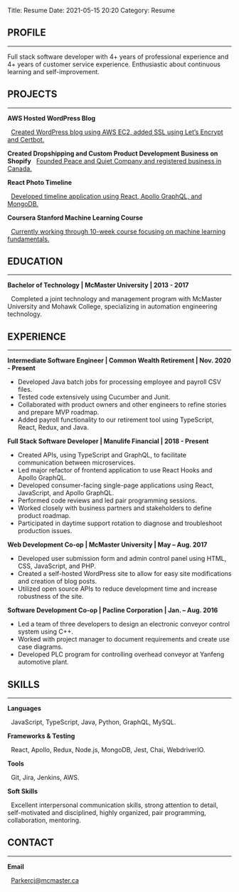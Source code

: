 Title: Resume
Date: 2021-05-15 20:20
Category: Resume

## PROFILE

---

Full stack software developer with 4+ years of professional experience and 4+ years of customer service experience. Enthusiastic about continuous learning and self-improvement.

## PROJECTS

---

**AWS Hosted WordPress Blog**

&nbsp;&nbsp;<a href="https://julieparker.net">Created WordPress blog using AWS EC2, added SSL using Let’s Encrypt and Certbot.</a>

**Created Dropshipping and Custom Product Development Business on Shopify**
&nbsp;&nbsp;<a href="https://peaceandquiet.ca/">Founded Peace and Quiet Company and registered business in Canada.</a>

**React Photo Timeline**

&nbsp;&nbsp;<a href="https://github.com/12Parker/timeline.js">Developed timeline application using React, Apollo GraphQL, and MongoDB.</a>

**Coursera Stanford Machine Learning Course**

&nbsp;&nbsp;<a href="https://www.coursera.org/learn/machine-learning/">Currently working through 10-week course focusing on machine learning fundamentals.</a>

## EDUCATION

---

**Bachelor of Technology | McMaster University | 2013 - 2017**

&nbsp;&nbsp;Completed a joint technology and management program with McMaster University and Mohawk College, specializing in automation engineering technology.

## EXPERIENCE

---

**Intermediate Software Engineer | Common Wealth Retirement | Nov. 2020 - Present**

- Developed Java batch jobs for processing employee and payroll CSV files.
- Tested code extensively using Cucumber and Junit.
- Collaborated with product owners and other engineers to refine stories and prepare MVP roadmap.
- Added payroll functionality to our retirement tool using TypeScript, React, Redux, and Java.

**Full Stack Software Developer | Manulife Financial | 2018 - Present**

- Created APIs, using TypeScript and GraphQL, to facilitate communication between microservices.
- Led major refactor of frontend application to use React Hooks and Apollo GraphQL.
- Developed consumer-facing single-page applications using React, JavaScript, and Apollo GraphQL.
- Performed code reviews and led pair programming sessions.
- Worked closely with business partners and stakeholders to define product roadmap.
- Participated in daytime support rotation to diagnose and troubleshoot production issues.

**Web Development Co-op | McMaster University | May – Aug. 2017**

- Developed user submission form and admin control panel using HTML, CSS, JavaScript, and PHP.
- Created a self-hosted WordPress site to allow for easy site modifications and creation of blog posts.
- Utilized open source APIs to reduce development time and increase robustness of the site.

**Software Development Co-op | Pacline Corporation | Jan. – Aug. 2016**

- Led a team of three developers to design an electronic conveyor control system using C++.
- Worked with project manager to document requirements and create use case diagrams.
- Developed PLC program for controlling overhead conveyor at Yanfeng automotive plant.

## SKILLS

---

**Languages**

&nbsp;&nbsp;JavaScript, TypeScript, Java, Python, GraphQL, MySQL.

**Frameworks & Testing**

&nbsp;&nbsp;React, Apollo, Redux, Node.js, MongoDB, Jest, Chai, WebdriverIO.

**Tools**

&nbsp;&nbsp;Git, Jira, Jenkins, AWS.

**Soft Skills**

&nbsp;&nbsp;Excellent interpersonal communication skills, strong attention to detail, self-motivated and disciplined, highly organized, pair programming, collaboration, mentoring.

## CONTACT

---

**Email**

&nbsp;&nbsp;[Parkercj@mcmaster.ca](mailto:12camparker21@gmail.com)
